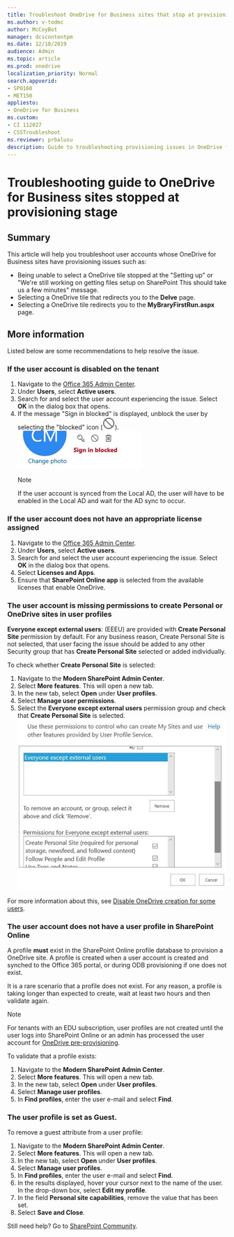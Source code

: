 ```yaml
---
title: Troubleshoot OneDrive for Business sites that stop at provisioning stage
ms.author: v-todmc
author: McCoyBot
manager: dcscontentpm
ms.date: 12/18/2019
audience: Admin
ms.topic: article
ms.prod: onedrive
localization_priority: Normal
search.appverid:
- SPO160
- MET150
appliesto:
- OneDrive for Business
ms.custom: 
- CI 112027
- CSSTroubleshoot 
ms.reviewer: prbalusu 
description: Guide to troubleshooting provisioning issues in OneDrive for Business sites. 
---
```


# Troubleshooting guide to OneDrive for Business sites stopped at provisioning stage

## Summary

This article will help you troubleshoot user accounts whose OneDrive for Business sites have provisioning issues such as:

- Being unable to select a OneDrive tile stopped at the "Setting up" or "We're still working on getting files setup on SharePoint This should take us a few minutes" message.
- Selecting a OneDrive tile that redirects you to the **Delve** page. 
- Selecting a OneDrive tile redirects you to the **MyBraryFirstRun.aspx** page.


## More information

Listed below are some recommendations to help resolve the issue.

### If the user account is disabled on the tenant

1. Navigate to the [Office 365 Admin Center](https://admin.microsoft.com/AdminPortal/Home#/homepage). 
2. Under **Users**, select **Active users**.
3. Search for and select the user account experiencing the issue. Select **OK** in the dialog box that opens.  
4. If the message "Sign in blocked" is displayed, unblock the user by selecting the "blocked"  icon (![Blocked icon.](media/troubleshooting-guide-for-sites/blocked-icon.jpg)).
!["Sign in blocked" message.](media/troubleshooting-guide-for-sites/troubleshooting-sign-in-blocked.jpg)<br/>
   > [!NOTE]
   > If the user account is synced from the Local AD, the user will have to be enabled in the Local AD and wait for the AD sync to occur. 

### If the user account does not have an appropriate license assigned

1. Navigate to the [Office 365 Admin Center](https://admin.microsoft.com/AdminPortal/Home#/homepage). 
2. Under **Users**, select **Active users**.
3. Search for and select the user account experiencing the issue. Select **OK** in the dialog box that opens.  
4. Select **Licenses and Apps**.<br/>
5. Ensure that **SharePoint Online app** is selected from the available licenses that enable OneDrive.

### The user account is missing permissions to create Personal or OneDrive sites in user profiles

**Everyone except external users**: (EEEU) are provided with **Create Personal Site** permission by default. For any business reason, Create Personal Site is not selected, that user facing the issue should be added to any other Security group that has **Create Personal Site** selected or added individually.

To check whether **Create Personal Site** is selected:

1. Navigate to the **Modern SharePoint Admin Center**. 
2. Select **More features**. This will open a new tab.
3. In the new tab, select **Open** under **User profiles**. 
4. Select **Manage user permissions**.
5. Select the **Everyone except external users** permission group and check that **Create Personal Site** is selected.
![Create Personal Site permission dialog box.](media/troubleshooting-guide-for-sites/troubleshooting-create-personal-site.jpg)

For more information about this, see [Disable OneDrive creation for some users](https://docs.microsoft.com/sharepoint/manage-user-profiles#disable-onedrive-creation-for-some-users).

### The user account does not have a user profile in SharePoint Online

A profile **must** exist in the SharePoint Online profile database to provision a OneDrive site. A profile is created when a user account is created and synched to the Office 365 portal, or during ODB provisioning if one does not exist. 

It is a rare scenario that a profile does not exist. For any reason, a profile is taking longer than expected to create, wait at least two hours and then validate again.
   > [!NOTE]
   > For tenants with an EDU subscription, user profiles are not created until the user logs into SharePoint Online or an admin has processed the user account for [OneDrive pre-provisioning](https://docs.microsoft.com/onedrive/pre-provision-accounts).

To validate that a profile exists:

1. Navigate to the **Modern SharePoint Admin Center**. 
2. Select **More features**. This will open a new tab.
3. In the new tab, select **Open** under **User profiles**.
4. Select **Manage user profiles**.
5. In **Find profiles**, enter the user e-mail and select **Find**.


### The user profile is set as Guest.

To remove a guest attribute from a user profile:

1. Navigate to the **Modern SharePoint Admin Center**. 
2. Select **More features**. This will open a new tab.
3. In the new tab, select **Open** under **User profiles**.
4. Select **Manage user profiles**.
5. In **Find profiles**, enter the user e-mail and select **Find**.
6. In the results displayed, hover your cursor next to the name of the user. In  the drop-down box, select **Edit my profile**.
7. In the field **Personal site capabilities**, remove the value that has been set.
8. Select **Save and Close**.

Still need help? Go to [SharePoint Community](https://techcommunity.microsoft.com/t5/sharepoint/ct-p/SharePoint).

